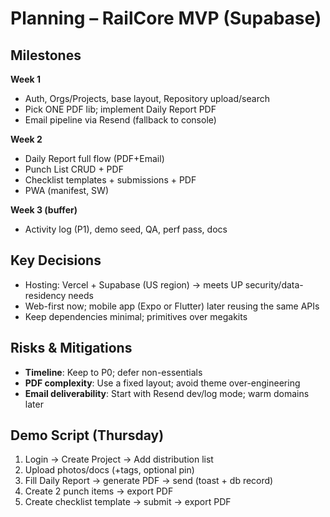 # Planning – RailCore MVP (Supabase)

## Milestones
**Week 1**
- Auth, Orgs/Projects, base layout, Repository upload/search
- Pick ONE PDF lib; implement Daily Report PDF
- Email pipeline via Resend (fallback to console)

**Week 2**
- Daily Report full flow (PDF+Email)
- Punch List CRUD + PDF
- Checklist templates + submissions + PDF
- PWA (manifest, SW)

**Week 3 (buffer)**
- Activity log (P1), demo seed, QA, perf pass, docs

## Key Decisions
- Hosting: Vercel + Supabase (US region) → meets UP security/data-residency needs
- Web-first now; mobile app (Expo or Flutter) later reusing the same APIs
- Keep dependencies minimal; primitives over megakits

## Risks & Mitigations
- **Timeline**: Keep to P0; defer non-essentials
- **PDF complexity**: Use a fixed layout; avoid theme over-engineering
- **Email deliverability**: Start with Resend dev/log mode; warm domains later

## Demo Script (Thursday)
1) Login → Create Project → Add distribution list  
2) Upload photos/docs (+tags, optional pin)  
3) Fill Daily Report → generate PDF → send (toast + db record)  
4) Create 2 punch items → export PDF  
5) Create checklist template → submit → export PDF
